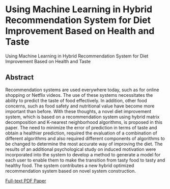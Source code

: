 # Using Machine Learning in Hybrid Recommendation System for Diet Improvement Based on Health and Taste
Using Machine Learning in Hybrid Recommendation System for Diet Improvement Based on Health and Taste
## Abstract
Recommendation systems are used everywhere today, such as for online shopping or Netflix videos. The use of these systems necessitates the ability to predict the taste of food effectively. In addition, other food concerns, such as food safety and nutritional value have become more important than before. With these thoughts, a novel diet improvement system, which is based on a recommendation system using hybrid matrix decomposition and K-nearest neighborhood algorithms, is proposed in this paper. The need to minimize the error of prediction in terms of taste and obtain a healthier prediction, required the evaluation of a combination of different algorithms and also required different components of algorithms to be changed to determine the most accurate way of improving the diet. The results of an additional psychological study on induced motivation were incorporated into the system to develop a method to generate a model for each user to enable them to make the transition from tasty food to tasty and healthy food. The system contributes a new hybrid optimized recommendation system based on novel system construction.

[Full-text PDF Paper](http://ramonqu.azurewebsites.net/pdf/diet_imporvement.pdf)
